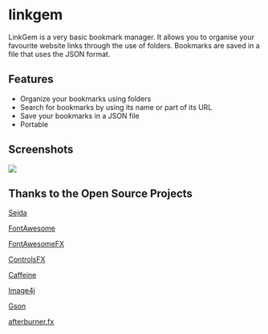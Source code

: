 # linkgem

LinkGem is a very basic bookmark manager. It allows you to organise your favourite website links through the use of folders. Bookmarks are saved in a file that uses the JSON format.

## Features

* Organize your bookmarks using folders
* Search for bookmarks by using its name or part of its URL
* Save your bookmarks in a JSON file
* Portable

## Screenshots

![](http://i.imgur.com/2f1RLbS.png)

## Thanks to the Open Source Projects
[Sejda](http://www.sejda.org/)

[FontAwesome](http://fontawesome.io/)

[FontAwesomeFX](http://www.jensd.de/)

[ControlsFX](http://fxexperience.com/controlsfx/)

[Caffeine](https://github.com/ben-manes/caffeine)

[Image4j](http://image4j.sourceforge.net/)

[Gson](https://github.com/google/gson)

[afterburner.fx](http://afterburner.adam-bien.com/)

